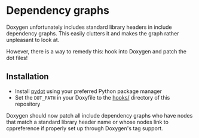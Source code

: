 # Dependency graphs

Doxygen unfortunately includes standard library headers in include dependency graphs. This easily clutters it and makes the graph rather unpleasant to look at.

However, there is a way to remedy this: hook into Doxygen and patch the dot files!

## Installation

* Install [pydot](https://pypi.org/project/pydot/1.2.2/) using your preferred Python package manager
* Set the `DOT_PATH` in your Doxyfile to the [hooks/](https://github.com/Tsche/doxygen-utils/tree/master/hooks) directory of this repository

Doxygen should now patch all include dependency graphs who have nodes that match a standard library header name or whose nodes link to cppreference if properly set up through Doxygen's tag support.